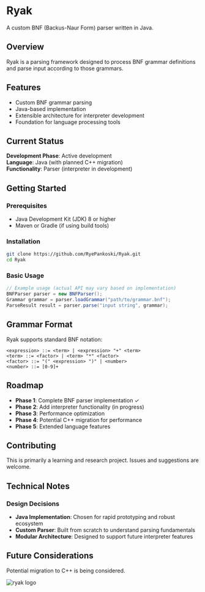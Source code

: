 # Ryak

A custom BNF (Backus-Naur Form) parser written in Java.

## Overview

Ryak is a parsing framework designed to process BNF grammar definitions and parse input according to those grammars. 

## Features

- Custom BNF grammar parsing
- Java-based implementation
- Extensible architecture for interpreter development
- Foundation for language processing tools

## Current Status

**Development Phase**: Active development  
**Language**: Java (with planned C++ migration)  
**Functionality**: Parser (interpreter in development)

## Getting Started

### Prerequisites

- Java Development Kit (JDK) 8 or higher
- Maven or Gradle (if using build tools)

### Installation

```bash
git clone https://github.com/RyePankoski/Ryak.git
cd Ryak
```

### Basic Usage

```java
// Example usage (actual API may vary based on implementation)
BNFParser parser = new BNFParser();
Grammar grammar = parser.loadGrammar("path/to/grammar.bnf");
ParseResult result = parser.parse("input string", grammar);
```

## Grammar Format

Ryak supports standard BNF notation:

```bnf
<expression> ::= <term> | <expression> "+" <term>
<term> ::= <factor> | <term> "*" <factor>  
<factor> ::= "(" <expression> ")" | <number>
<number> ::= [0-9]+
```

## Roadmap

- **Phase 1**: Complete BNF parser implementation ✓
- **Phase 2**: Add interpreter functionality (in progress)
- **Phase 3**: Performance optimization
- **Phase 4**: Potential C++ migration for performance
- **Phase 5**: Extended language features

## Contributing

This is primarily a learning and research project. Issues and suggestions are welcome.

## Technical Notes

### Design Decisions

- **Java Implementation**: Chosen for rapid prototyping and robust ecosystem
- **Custom Parser**: Built from scratch to understand parsing fundamentals
- **Modular Architecture**: Designed to support future interpreter features


## Future Considerations

Potential migration to C++ is being considered.

![ryak logo](https://github.com/user-attachments/assets/5115175d-094b-4f95-80d6-d77c67a3fbe9)
